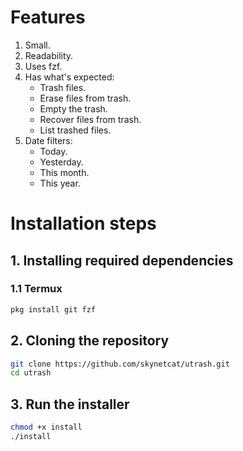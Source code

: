 # Features
1. Small.
2. Readability.
5. Uses fzf.
3. Has what's expected: 
    - Trash files.
    - Erase files from trash. 
    - Empty the trash.
    - Recover files from trash.
    - List trashed files.
4. Date filters:
    - Today.
    - Yesterday.
    - This month.
    - This year.

# Installation steps
## 1. Installing required dependencies
### 1.1 Termux
```bash
pkg install git fzf
```
## 2. Cloning the repository
```bash
git clone https://github.com/skynetcat/utrash.git
cd utrash
```
## 3. Run the installer
```bash
chmod +x install 
./install
```
